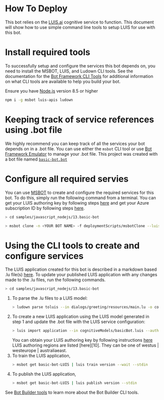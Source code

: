 # How To Deploy
This bot relies on the [LUIS.ai][1] cognitive service to function. This document will show how to use simple command line tools to setup LUIS for use with this bot.

# Install required tools
To successfully setup and configure the services this bot depends on, you need to install the MSBOT, LUIS, and Ludown CLI tools.  See the documentation for the [Bot Framework CLI Tools][5] for additional information on what CLI tools are available to help you build your bot.

Ensure you have [Node.js](https://nodejs.org/) version 8.5 or higher

```bash
npm i -g msbot luis-apis ludown
```

# Keeping track of service references using .bot file
We highly recommend you can keep track of all the services your bot depends on in a .bot file. You can use either the `msbot` CLI tool or use [Bot Framework Emulator][7] to manage your .bot file.  This project was created with a bot file named [`basic-bot.bot`](../basic-bot.bot)

# Configure all required servies
You can use [MSBOT][5] to create and configure the required services for this bot. To do this, simply run the following command from a terminal.
You can get your LUIS authoring key by following steps [here][8] and get your Azure subscription ID by following steps [here][9].

```bash
> cd samples/javascript_nodejs/13.basic-bot

> msbot clone -n <YOUR BOT NAME> -f deploymentScripts/msbotClone --luisAuthoringKey <LUIS-KEY> --subscriptionId <AZURE-SUBSCRIPTION-ID>
```

# Using the CLI tools to create and configure services
The LUIS application created for this bot is described in a markdown based .lu file(s) [here](../dialogs/greeting/resources/main.lu). To update your published LUIS application with any changes made to the .lu files,  run the following commands. 

```bash
> cd samples/javascript_nodejs/13.basic-bot
```

1. To parse the .lu files to a LUIS model: 
    ```bash
    > ludown parse toluis --in dialogs/greeting/resources/main.lu -o cognitiveModels/ --out basicBot.luis -n 'basic-bot-LUIS' -d 'Basic bot Bot Builder V4 sample.' --verbose
    ```
2. To create a new LUIS application using the LUIS model generated in step 1 and update the .bot file with the LUIS service configuration: 
    ```bash
    > luis import application --in cognitiveModels/basicBot.luis --authoringKey <YOUR-LUIS-AUTHORING-KEY> --msbot --endpointRegion --region <LUIS-AUTHORING-REGION> | msbot connect luis --stdin
    ```
    You can obtain your LUIS authoring key by following instructions [here][8]
    LUIS authoring regions are listed [here][10]. They can be one of westus | westeurope | australiaeast.
3. To train the LUIS application, 
    ```bash
    > msbot get basic-bot-LUIS | luis train version --wait --stdin
    ```
4. To publish the LUIS application, 
    ```bash
    > msbot get basic-bot-LUIS | luis publish version --stdin
    ```

See [Bot Builder tools](https://github.com/microsoft/botbuilder-tools) to learn more about the Bot Builder CLI tools.

[1]: https://www.luis.ai
[2]: https://docs.microsoft.com/en-us/azure/bot-service/bot-service-concept-intelligence
[3]: https://portal.azure.com
[4]: https://azure.microsoft.com/en-us/get-started/
[5]: https://github.com/microsoft/botbuilder-tools
[6]: https://dev.botframework.com
[7]: https://www.github.com/microsoft/botframework-emulator
[8]: https://docs.microsoft.com/en-us/azure/cognitive-services/luis/luis-how-to-account-settings
[9]: https://blogs.msdn.microsoft.com/mschray/2016/03/18/getting-your-azure-subscription-guid-new-portal/